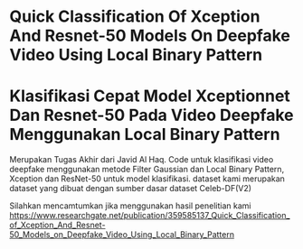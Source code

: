 # Quick Classification Of Xception And Resnet-50 Models On Deepfake Video Using Local Binary Pattern
# Klasifikasi Cepat Model Xceptionnet Dan Resnet-50 Pada Video Deepfake Menggunakan Local Binary Pattern 
Merupakan Tugas Akhir dari Javid Al Haq.
Code untuk klasifikasi video deepfake menggunakan metode Filter Gaussian dan Local Binary Pattern, Xception dan ResNet-50 untuk model klasifikasi.
dataset kami merupakan dataset yang dibuat dengan sumber dasar dataset Celeb-DF(V2)

Silahkan mencamtumkan jika menggunakan hasil penelitian kami
https://www.researchgate.net/publication/359585137_Quick_Classification_of_Xception_And_Resnet-50_Models_on_Deepfake_Video_Using_Local_Binary_Pattern
